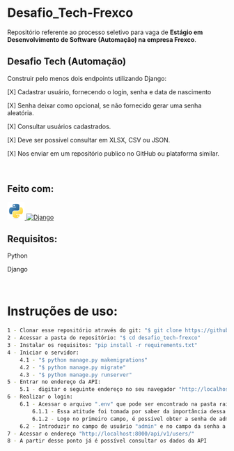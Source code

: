 # Desafio_Tech-Frexco
 Repositório referente ao processo seletivo para vaga de <b>Estágio em Desenvolvimento de Software (Automação) na empresa Frexco</b>.

## Desafio Tech (Automação)
Construir pelo menos dois endpoints utilizando Django:

  [X] Cadastrar usuário, fornecendo o login, senha e data de nascimento

  [X] Senha deixar como opcional, se não fornecido gerar uma senha aleatória.

  [X] Consultar usuários cadastrados.

  [X] Deve ser possível consultar em XLSX, CSV ou JSON.

  [X] Nos enviar em um repositório publico no GitHub ou plataforma similar.

<br>

## Feito com:
 <p align="left">
 <a href="https://www.python.org" target="_blank" rel="noreferrer"> <img src="https://raw.githubusercontent.com/devicons/devicon/master/icons/python/python-original.svg" alt="python" width="40" height="40"/> </a>
 <a href="https://www.djangoproject.com/" target="_blank" rel="noreferrer"> <img src="https://static.djangoproject.com/img/logos/django-logo-positive.svg" alt="Django" width="40" height="40"/> </a>

<br>

## Requisitos:
Python

Django

<br>

# Instruções de uso:

```sh
1 - Clonar esse repositório através do git: "$ git clone https://github.com/MauPxt/desafio_tech-frexco"
2 - Acessar a pasta do repositório: "$ cd desafio_tech-frexco"
3 - Instalar os requisitos: "pip install -r requirements.txt"
4 - Iniciar o servidor:
    4.1 - "$ python manage.py makemigrations"
    4.2 - "$ python manage.py migrate"
    4.3 - "$ python manage.py runserver"
5 - Entrar no endereço da API:
    5.1 - digitar o seguinte endereço no seu navegador "http://localhost:8000/api/v1/"
6 - Realizar o login:
    6.1 - Acessar o arquivo ".env" que pode ser encontrado na pasta raíz do repositório
        6.1.1 - Essa atitude foi tomada por saber da importância dessa medida de segurança, mas foi feito o upload do arquivo para dar prosseguimento
        6.1.2 - Logo no primeiro campo, é possível obter a senha de administrador
    6.2 - Introduzir no campo de usuário "admin" e no campo da senha a informação obtida no ponto 6.1.2.
7 - Acessar o endereço "http://localhost:8000/api/v1/users/"
8 - A partir desse ponto já é possível consultar os dados da API

```